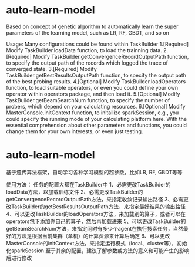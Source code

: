 # auto-learn-model
Based on concept of genetic algorithm to automatically learn the super parameters of the learning model, such as LR, RF, GBDT, and so on

Usage:
Many configurations could be found within TaskBuilder
1.[Required]    Modify TaskBuilder.loadData function, to load the trainning data.
2.[Required]    Modify TaskBuilder.getConvergenceRecordOutputPath function, to specify the output path of the records which logged the trace of converged state.
3.[Required]    Modify TaskBuilder.getBestResultsOutputPath function, to specify the output path of the best probing results.
4.[Optional]    Modify TaskBuilder.loadOperators function, to load suitable operators, or even you could define your own operator within operators package, and then load it.
5.[Optional]    Modify TaskBuilder.getBeamSearchNum function, to specify the number of probers, which depend on your calculating resources.
6.[Optional]    Modify MasterConsole.initContext function, to initailize sparkSession, e.g., you could specify the running mode of your calculating platform here.
With the essential comprehension about other parameters and functions, you could change them for your own interests, or even just testing.








# auto-learn-model
基于遗传算法框架，自动学习各种学习模型的超参数，比如LR, RF, GBDT等等

使用方法：
任务的配置大都在TaskBuilder中
1、必需更改TaskBuilder的loadData方法，以加载训练文件
2、必需更改TaskBuilder的getConvergenceRecordOutputPath方法，来指定收敛记录输出路径
3、必需更改TaskBuilder的getBestResultsOutputPath方法，来指定最好结果的输出路径
4、可以更改TaskBuilder的loadOperators方法，来加载别的算子，或者可以在operators包下添加你自己的算子，然后再加载进来
5、可以更改TaskBuilder的getBeamSearchNum方法，来指定同时有多少个agent在执行搜索任务，当然最好的方法是根据当前集群（单机）的计算资源来计算后确定
6、可以更改MasterConsole的initContext方法，来指定运行模式（local、cluster等），初始化sparkSession
至于其余的配置，建议了解参数或方法的意义和可能产生的影响后进行修改